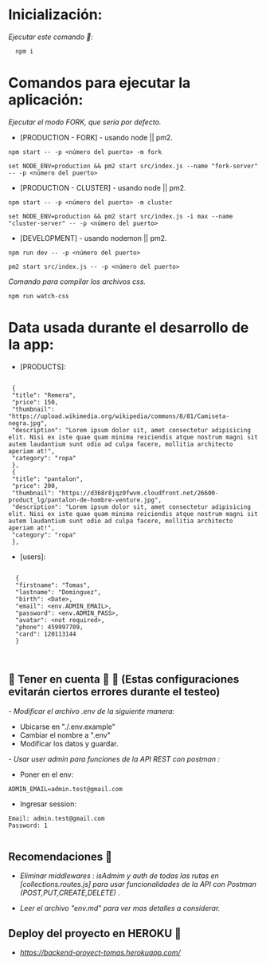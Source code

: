 # Inicialización:

_Ejecutar este comando 🚀:_

```
  npm i
```

# Comandos para ejecutar la aplicación:

_Ejecutar el modo FORK, que seria por defecto._

- [PRODUCTION - FORK] - usando node || pm2.

```
npm start -- -p <número del puerto> -m fork
```

```
set NODE_ENV=production && pm2 start src/index.js --name "fork-server" -- -p <número del puerto>
```

- [PRODUCTION - CLUSTER] - usando node || pm2.

```
npm start -- -p <número del puerto> -m cluster
```

```
set NODE_ENV=production && pm2 start src/index.js -i max --name "cluster-server" -- -p <número del puerto>
```

- [DEVELOPMENT] - usando nodemon || pm2.

```
npm run dev -- -p <número del puerto>
```

```
pm2 start src/index.js -- -p <número del puerto>
```

_Comando para compilar los archivos css._

```
npm run watch-css
```

# Data usada durante el desarrollo de la app:

- [PRODUCTS]:

```

 {
 "title": "Remera",
 "price": 150,
 "thumbnail": "https://upload.wikimedia.org/wikipedia/commons/8/81/Camiseta-negra.jpg",
 "description": "Lorem ipsum dolor sit, amet consectetur adipisicing elit. Nisi ex iste quae quam minima reiciendis atque nostrum magni sit autem laudantium sunt odio ad culpa facere, mollitia architecto aperiam at!",
 "category": "ropa"
 },
 {
 "title": "pantalon",
 "price": 200,
 "thumbnail": "https://d368r8jqz0fwvm.cloudfront.net/26600-product_lg/pantalon-de-hombre-venture.jpg",
 "description": "Lorem ipsum dolor sit, amet consectetur adipisicing elit. Nisi ex iste quae quam minima reiciendis atque nostrum magni sit autem laudantium sunt odio ad culpa facere, mollitia architecto aperiam at!",
 "category": "ropa"
 },

```

- [users]:

```

  {
  "firstname": "Tomas",
  "lastname": "Dominguez",
  "birth": <Date>,
  "email": <env.ADMIN_EMAIL>,
  "password": <env.ADMIN_PASS>,
  "avatar": <not required>,
  "phone": 459997709,
  "card": 120113144
  }



```

## **🚨 Tener en cuenta 🚨 📢** (Estas configuraciones evitarán ciertos errores durante el testeo)

_- Modificar el archivo .env de la siguiente manera:_

- Ubicarse en "./.env.example"
- Cambiar el nombre a ".env"
- Modificar los datos y guardar.

_- Usar user admin para funciones de la API REST con postman :_

- Poner en el env:

```
ADMIN_EMAIL=admin.test@gmail.com

```

- Ingresar session:

```
Email: admin.test@gmail.com
Password: 1


```

## **Recomendaciones 💬**

- _Eliminar middlewares : isAdmim y auth de todas las rutas en [collections.routes.js] para usar funcionalidades de la API con Postman (POST,PUT,CREATE,DELETE) ._

- _Leer el archivo "env.md" para ver mas detalles a considerar._

## **Deploy del proyecto en HEROKU 🚀**

- _https://backend-proyect-tomas.herokuapp.com/_
